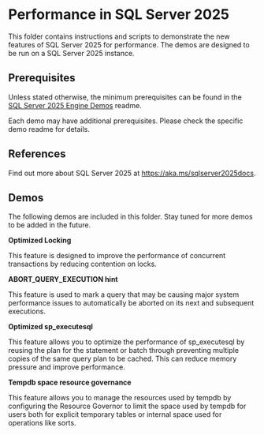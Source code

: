 # Performance in SQL Server 2025

This folder contains instructions and scripts to demonstrate the new features of SQL Server 2025 for performance. The demos are designed to be run on a SQL Server 2025 instance.

## Prerequisites

Unless stated otherwise, the minimum prerequisites can be found in the [SQL Server 2025 Engine Demos](../readme.md) readme.

Each demo may have additional prerequisites. Please check the specific demo readme for details.

## References

Find out more about SQL Server 2025 at https://aka.ms/sqlserver2025docs.

## Demos

The following demos are included in this folder. Stay tuned for more demos to be added in the future. 

**Optimized Locking**

This feature is designed to improve the performance of concurrent transactions by reducing contention on locks.

**ABORT_QUERY_EXECUTION hint**

This feature is used to mark a query that may be causing major system performance issues to automatically be aborted on its next and subsequent executions.

**Optimized sp_executesql**

This feature allows you to optimize the performance of sp_executesql by reusing the plan for the statement or batch through preventing multiple copies of the same query plan to be cached. This can reduce memory pressure and improve performance.

**Tempdb space resource governance**

This feature allows you to manage the resources used by tempdb by configuring the Resource Governor to limit the space used by tempdb for users both for explicit temporary tables or internal space used for operations like sorts.


